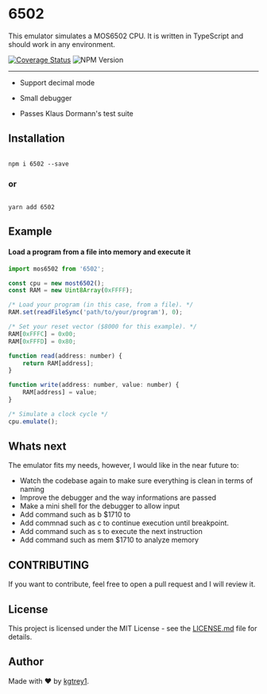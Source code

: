 # 6502

This emulator simulates a MOS6502 CPU. It is written in TypeScript and should work in any environment.

[![Coverage Status](https://coveralls.io/repos/github/kgtrey1/kes/badge.svg?branch=master)](https://coveralls.io/github/kgtrey1/kes?branch=master)  ![NPM Version](https://img.shields.io/npm/v/mos6502)
<hr>

- Support decimal mode

- Small debugger

- Passes Klaus Dormann's test suite



## Installation


```

npm i 6502 --save

```


### or


```

yarn add 6502

```


## Example
#### Load a program from a file into memory and execute it

```jsx
import mos6502 from '6502';

const cpu = new most6502();
const RAM = new Uint8Array(0xFFFF);

/* Load your program (in this case, from a file). */
RAM.set(readFileSync('path/to/your/program'), 0);

/* Set your reset vector ($8000 for this example). */
RAM[0xFFFC] = 0x00;
RAM[0xFFFD] = 0x80;

function read(address: number) {
    return RAM[address];
}

function write(address: number, value: number) {
    RAM[address] = value;
}

/* Simulate a clock cycle */
cpu.emulate();
```

## Whats next


The emulator fits my needs, however, I would like in the near future to:
- Watch the codebase again to make sure everything is clean in terms of naming
- Improve the debugger and the way informations are passed
- Make a mini shell for the debugger to allow input
- Add command such as b $1710 to 
- Add commnad such as c to continue execution until breakpoint.
- Add command such as s to execute the next instruction
- Add command such as mem $1710 to analyze memory

## CONTRIBUTING


If you want to contribute, feel free to open a pull request and I will review it.



## License


This project is licensed under the MIT License - see the [LICENSE.md](https://github.com/kgtrey1/kes/blob/master/LICENSE) file for details.


## Author


Made with ❤️ by [kgtrey1](https://github.com/kgtrey1).